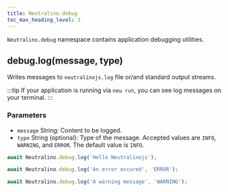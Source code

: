 ```yaml
---
title: Neutralino.debug
toc_max_heading_level: 2
---
```


`Neutralino.debug` namespace contains application debugging utilities.

## debug.log(message, type)
Writes messages to `neutralinojs.log` file or/and standard output streams. 

:::tip
If your application is running via `neu run`, you can see log
messages on your terminal.
:::

### Parameters
- `message` String: Content to be logged.
- `type` String (optional): Type of the message. Accepted values are `INFO`, `WARNING`, and `ERROR`. The default value is `INFO`.

```js
await Neutralino.debug.log('Hello Neutralinojs');

await Neutralino.debug.log('An error occured', 'ERROR');

await Neutralino.debug.log('A warning message', 'WARNING');
```

